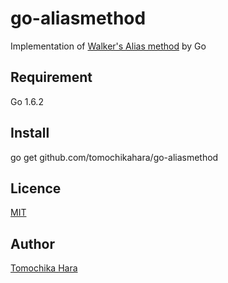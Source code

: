go-aliasmethod
====

Implementation of [Walker's Alias method](https://en.wikipedia.org/wiki/Alias_method) by Go

## Requirement

Go 1.6.2

## Install

go get github.com/tomochikahara/go-aliasmethod

## Licence

[MIT](https://github.com/tcnksm/tool/blob/master/LICENSE)

## Author

[Tomochika Hara](https://github.com/tomochikahara)
